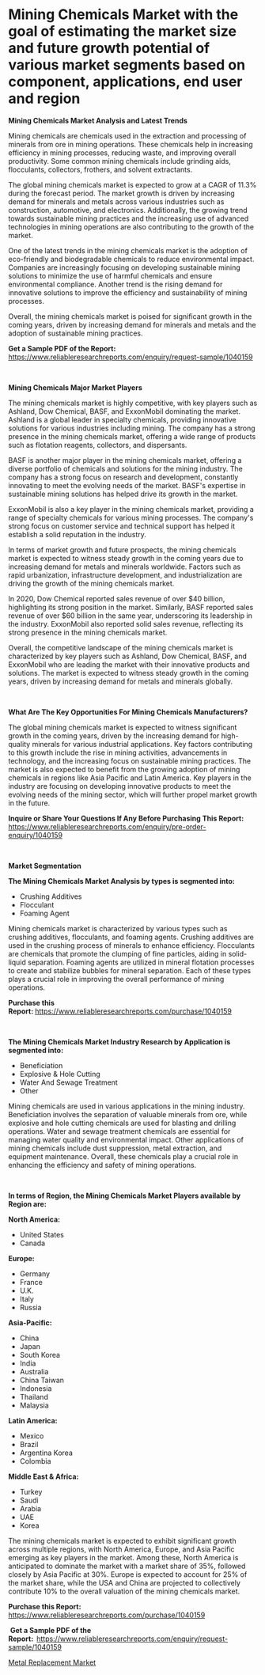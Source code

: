 <p><h1>Mining Chemicals Market with the goal of estimating the market size and future growth potential of various market segments based on component, applications, end user and region</h1></p><p><strong>Mining Chemicals Market Analysis and Latest Trends</strong></p>
<p><p>Mining chemicals are chemicals used in the extraction and processing of minerals from ore in mining operations. These chemicals help in increasing efficiency in mining processes, reducing waste, and improving overall productivity. Some common mining chemicals include grinding aids, flocculants, collectors, frothers, and solvent extractants.</p><p>The global mining chemicals market is expected to grow at a CAGR of 11.3% during the forecast period. The market growth is driven by increasing demand for minerals and metals across various industries such as construction, automotive, and electronics. Additionally, the growing trend towards sustainable mining practices and the increasing use of advanced technologies in mining operations are also contributing to the growth of the market.</p><p>One of the latest trends in the mining chemicals market is the adoption of eco-friendly and biodegradable chemicals to reduce environmental impact. Companies are increasingly focusing on developing sustainable mining solutions to minimize the use of harmful chemicals and ensure environmental compliance. Another trend is the rising demand for innovative solutions to improve the efficiency and sustainability of mining processes.</p><p>Overall, the mining chemicals market is poised for significant growth in the coming years, driven by increasing demand for minerals and metals and the adoption of sustainable mining practices.</p></p>
<p><strong>Get a Sample PDF of the Report:&nbsp;</strong> <a href="https://www.reliableresearchreports.com/enquiry/request-sample/1040159">https://www.reliableresearchreports.com/enquiry/request-sample/1040159</a></p>
<p>&nbsp;</p>
<p><strong>Mining Chemicals Major Market Players</strong></p>
<p><p>The mining chemicals market is highly competitive, with key players such as Ashland, Dow Chemical, BASF, and ExxonMobil dominating the market. Ashland is a global leader in specialty chemicals, providing innovative solutions for various industries including mining. The company has a strong presence in the mining chemicals market, offering a wide range of products such as flotation reagents, collectors, and dispersants.</p><p>BASF is another major player in the mining chemicals market, offering a diverse portfolio of chemicals and solutions for the mining industry. The company has a strong focus on research and development, constantly innovating to meet the evolving needs of the market. BASF's expertise in sustainable mining solutions has helped drive its growth in the market.</p><p>ExxonMobil is also a key player in the mining chemicals market, providing a range of specialty chemicals for various mining processes. The company's strong focus on customer service and technical support has helped it establish a solid reputation in the industry.</p><p>In terms of market growth and future prospects, the mining chemicals market is expected to witness steady growth in the coming years due to increasing demand for metals and minerals worldwide. Factors such as rapid urbanization, infrastructure development, and industrialization are driving the growth of the mining chemicals market.</p><p>In 2020, Dow Chemical reported sales revenue of over $40 billion, highlighting its strong position in the market. Similarly, BASF reported sales revenue of over $60 billion in the same year, underscoring its leadership in the industry. ExxonMobil also reported solid sales revenue, reflecting its strong presence in the mining chemicals market.</p><p>Overall, the competitive landscape of the mining chemicals market is characterized by key players such as Ashland, Dow Chemical, BASF, and ExxonMobil who are leading the market with their innovative products and solutions. The market is expected to witness steady growth in the coming years, driven by increasing demand for metals and minerals globally.</p></p>
<p>&nbsp;</p>
<p><strong>What Are The Key Opportunities For Mining Chemicals Manufacturers?</strong></p>
<p><p>The global mining chemicals market is expected to witness significant growth in the coming years, driven by the increasing demand for high-quality minerals for various industrial applications. Key factors contributing to this growth include the rise in mining activities, advancements in technology, and the increasing focus on sustainable mining practices. The market is also expected to benefit from the growing adoption of mining chemicals in regions like Asia Pacific and Latin America. Key players in the industry are focusing on developing innovative products to meet the evolving needs of the mining sector, which will further propel market growth in the future.</p></p>
<p><strong>Inquire or Share Your Questions If Any Before Purchasing This Report:</strong> <a href="https://www.reliableresearchreports.com/enquiry/pre-order-enquiry/1040159">https://www.reliableresearchreports.com/enquiry/pre-order-enquiry/1040159</a></p>
<p>&nbsp;</p>
<p><strong>Market Segmentation</strong></p>
<p><strong>The Mining Chemicals Market Analysis by types is segmented into:</strong></p>
<p><ul><li>Crushing Additives</li><li>Flocculant</li><li>Foaming Agent</li></ul></p>
<p><p>Mining chemicals market is characterized by various types such as crushing additives, flocculants, and foaming agents. Crushing additives are used in the crushing process of minerals to enhance efficiency. Flocculants are chemicals that promote the clumping of fine particles, aiding in solid-liquid separation. Foaming agents are utilized in mineral flotation processes to create and stabilize bubbles for mineral separation. Each of these types plays a crucial role in improving the overall performance of mining operations.</p></p>
<p><strong>Purchase this Report:&nbsp;</strong><a href="https://www.reliableresearchreports.com/purchase/1040159">https://www.reliableresearchreports.com/purchase/1040159</a></p>
<p>&nbsp;</p>
<p><strong>The Mining Chemicals Market Industry Research by Application is segmented into:</strong></p>
<p><ul><li>Beneficiation</li><li>Explosive & Hole Cutting</li><li>Water And Sewage Treatment</li><li>Other</li></ul></p>
<p><p>Mining chemicals are used in various applications in the mining industry. Beneficiation involves the separation of valuable minerals from ore, while explosive and hole cutting chemicals are used for blasting and drilling operations. Water and sewage treatment chemicals are essential for managing water quality and environmental impact. Other applications of mining chemicals include dust suppression, metal extraction, and equipment maintenance. Overall, these chemicals play a crucial role in enhancing the efficiency and safety of mining operations.</p></p>
<p>&nbsp;</p>
<p><strong>In terms of Region, the Mining Chemicals Market Players available by Region are:</strong></p>
<p>
    <p> <strong> North America: </strong>
        <ul>
            <li>United States</li>
            <li>Canada</li>
        </ul>
        </p> 
    <p> <strong> Europe: </strong>
        <ul>
            <li>Germany</li>
            <li>France</li>
            <li>U.K.</li>
            <li>Italy</li>
            <li>Russia</li>
        </ul>
        </p> 
    <p> <strong> Asia-Pacific: </strong>
        <ul>
            <li>China</li>
            <li>Japan</li>
            <li>South Korea</li>
            <li>India</li>
            <li>Australia</li>
            <li>China Taiwan</li>
            <li>Indonesia</li>
            <li>Thailand</li>
            <li>Malaysia</li>
        </ul>
        </p> 
    <p> <strong> Latin America: </strong>
        <ul>
            <li>Mexico</li>
            <li>Brazil</li>
            <li>Argentina Korea</li>
            <li>Colombia</li>
        </ul>
        </p> 
    <p> <strong> Middle East & Africa: </strong>
        <ul>
            <li>Turkey</li>
            <li>Saudi</li>
            <li>Arabia</li>
            <li>UAE</li>
            <li>Korea</li>
        </ul>
    </p>
    </p>
<p><p>The mining chemicals market is expected to exhibit significant growth across multiple regions, with North America, Europe, and Asia Pacific emerging as key players in the market. Among these, North America is anticipated to dominate the market with a market share of 35%, followed closely by Asia Pacific at 30%. Europe is expected to account for 25% of the market share, while the USA and China are projected to collectively contribute 10% to the overall valuation of the mining chemicals market.</p></p>
<p><strong>Purchase this Report: </strong><a href="https://www.reliableresearchreports.com/purchase/1040159">https://www.reliableresearchreports.com/purchase/1040159</a></p>
<p>&nbsp;<strong>Get a Sample PDF of the Report:&nbsp;&nbsp;</strong><a href="https://www.reliableresearchreports.com/enquiry/request-sample/1040159">https://www.reliableresearchreports.com/enquiry/request-sample/1040159</a></p>
<p><strong></strong></p>
<p><p><a href="https://github.com/RickHolmes3/Market-Research-Report-List-3/blob/main/metal-replacement-market.md">Metal Replacement Market</a></p></p>